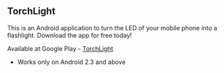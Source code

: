 ## TorchLight
This is an Android application to turn the LED of your mobile phone into a flashlight.
Download the app for free today!

Available at Google Play - [TorchLight]('https://play.google.com/store/apps/details?id=in.lakum.torchlight')

* Works only on Android 2.3 and above
